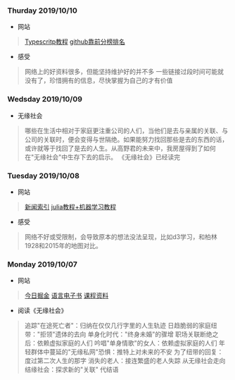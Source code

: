 ### Thurday 2019/10/10
- 网站
> [Typescritp教程](https://ts.xcatliu.com/introduction/what-is-typescript)
> [github靠前分榜排名](https://github.com/kon9chunkit/GitHub-Chinese-Top-Charts)

- 感受
> 网络上的好资料很多，但能坚持维护好的并不多
> 一些链接过段时间可能就没有了，珍惜拥有的信息，尽快掌握为自己的才有价值


### Wedsday 2019/10/09
- 无缘社会
> 哪些在生活中相对于家庭更注重公司的人们，当他们是去与亲属的关联、与公司的关联时，便会变得与世隔绝。如果能努力找回那些是去的东西的话，或许就等于找回了是去的人生。从高野君的未来中，我房屋得到了如何在"无缘社会"中生存下去的启示。
> 《无缘社会》已经读完

### Tuesday 2019/10/08
- 网站
> [新闻索引](https://go.readmorejoy.com/news)
> [julia教程+机器学习教程](https://juliaacademy.com/)

- 感受
> 网络不好或受限制，会导致原本的想法没法呈现，比如d3学习，和柏林1928和2015年的地图对比。



### Monday 2019/10/07
- 网站
> [今日掘金](http://zy2071.com/Fun/todayJueJin.html)
> [语言电子书](https://goalkicker.com/)
> [课程资料](https://lib-pku.github.io)

- 阅读《无缘社会》
> 追踪"在途死亡者"：归纳在仅仅几行字里的人生轨迹
> 日趋脆弱的家庭纽带："拒领"遗体的去向
> 单身化时代："终身未婚"的骤增
> 职场关联断绝之后：依赖虚拟家庭的人们
> 吟唱"单身情歌"的女人：依赖虚拟家庭的人们
> 年轻群体中蔓延的"无缘私网"恐惧：推特上对未来的不安
> 为了纽带的回复：度过第二次人生的那字
> 消失的老人：接连繁盛的老人失踪
> 从无缘社会走向结缘社会：探求新的"关联"
> 代结语


